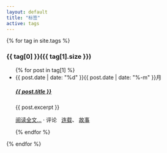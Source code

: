 ```yaml
---
layout: default
title: "标签"
active: tags
---
```

<div>
{% for tag in site.tags %} 
	<a name="{{ tag[0] }}"></a><h3>{{ tag[0] }}({{ tag[1].size }})</h3>
	<ul>
	{% for post in tag[1] %}
		<li>
              <div class="date"><span>{{ post.date | date: "%d" }}</span>{{ post.date | date: "%-m" }}月</div>
              <div class="collections-info">
                  <h5>
                      <a href="{{ post.url }}">{{ post.title }}</a>
                  </h5>
                  <div class="description">{{ post.excerpt }}</div>
                  <p>
                      <a class="blue-link" href="{{ post.url }}">阅读全文...</a>
                      · 评论
                      <span class="tag">
                      <i class="fa fa-tags"></i>&nbsp;
                          <a class="" href="/tags/1951/collections">连载</a>、
                          <a class="" href="/tags/17/collections">故事</a>
                      </span>
                  </p>
              </div>
            </li>
	{% endfor %}
	</ul>
{% endfor %}
</div>
